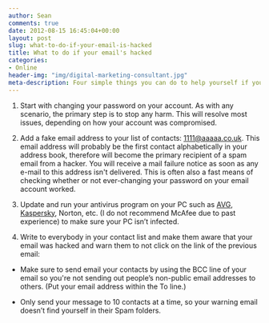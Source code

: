 ```yaml
---
author: Sean
comments: true
date: 2012-08-15 16:45:04+00:00
layout: post
slug: what-to-do-if-your-email-is-hacked
title: What to do if your email's hacked
categories:
- Online
header-img: "img/digital-marketing-consultant.jpg"
meta-description: Four simple things you can do to help yourself if your email account has been hacked and how to alert yourself in the future if your email is hacked
---
```


1. Start with changing your password on your account. As with any scenario, the primary step is to stop any harm. This will resolve most issues, depending on how your account was compromised.

2. Add a fake email address to your list of contacts: 1111@aaaaa.co.uk. This email address will probably be the first contact alphabetically in your address book, therefore will become the primary recipient of a spam email from a hacker. You will receive a mail failure notice as soon as any e-mail to this address isn't delivered. This is often also a fast means of checking whether or not ever-changing your password on your email account worked.

3. Update and run your antivirus program on your PC such as [AVG](http://free.avg.com/), [Kaspersky](http://www.kaspersky.co.uk/), Norton, etc. (I do not recommend McAfee due to past experience) to make sure your PC isn’t infected.

4. Write to everybody in your contact list and make them aware that your email was hacked and warn them to not click on the link of the previous email:

  * Make sure to send email your contacts by using the BCC line of your email so you're not sending out people’s non-public email addresses to others. (Put your email address within the To line.)

	
  * Only send your message to 10 contacts at a time, so your warning email doesn’t find yourself in their Spam folders.


